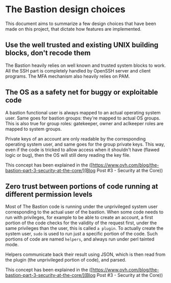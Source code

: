 # The Bastion design choices

This document aims to summarize a few design choices that have been made
on this project, that dictate how features are implemented.

## Use the well trusted and existing UNIX building blocks, don't recode them

The Bastion heavily relies on well known and trusted system blocks to work.
All the SSH part is completely handled by OpenSSH server and client programs.
The MFA mechanism also heavily relies on PAM.

## The OS as a safety net for buggy or exploitable code

A bastion functional user is always mapped to an actual operating system user.
Same goes for bastion groups: they're mapped to actual OS groups.
This is also true for group roles: gatekeeper, owner and aclkeeper roles are
mapped to system groups.

Private keys of an account are only readable by the corresponding operating
system user, and same goes for the group private keys. This way, even if the
code is tricked to allow access when it shouldn't have (flawed logic or bug),
then the OS will still deny reading the key file.

This concept has been explained in the ([https://www.ovh.com/blog/the-bastion-part-3-security-at-the-core/](Blog Post #3 - Security at the Core))

## Zero trust between portions of code running at different permission levels

Most of The Bastion code is running under the unprivileged system user
corresponding to the actual user of the bastion. When some code needs to
run with privileges, for example to be able to create an account, a first
portion of the code checks for the validity of the request first, under the
same privileges than the user, this is called `a plugin`.
To actually create the system user, `sudo` is used to run just a specific
portion of the code. Such portions of code are named `helpers`, and always
run under perl tainted mode.

Helpers communicate back their result using JSON, which is then read from
the plugin (the unprivileged portion of code), and parsed.

This concept has been explained in the ([https://www.ovh.com/blog/the-bastion-part-3-security-at-the-core/](Blog Post #3 - Security at the Core))
